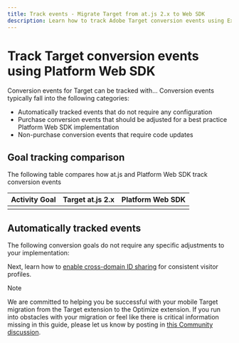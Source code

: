 ```yaml
---
title: Track events - Migrate Target from at.js 2.x to Web SDK
description: Learn how to track Adobe Target conversion events using Experience Platform Web SDK.
---
```

# Track Target conversion events using Platform Web SDK

Conversion events for Target can be tracked with... Conversion events typically fall into the following categories:

* Automatically tracked events that do not require any configuration
* Purchase conversion events that should be adjusted for a best practice Platform Web SDK implementation
* Non-purchase conversion events that require code updates

## Goal tracking comparison

The following table compares how at.js and Platform Web SDK track conversion events

| Activity Goal | Target at.js 2.x | Platform Web SDK |
|---|---|---|
| | | |


## Automatically tracked events

The following conversion goals do not require any specific adjustments to your implementation:



Next, learn how to [enable cross-domain ID sharing](cross-domain.md) for consistent visitor profiles.

>[!NOTE]
>
>We are committed to helping you be successful with your mobile Target migration from the Target extension to the Optimize extension. If you run into obstacles with your migration or feel like there is critical information missing in this guide, please let us know by posting in [this Community discussion](https://experienceleaguecommunities.adobe.com/t5/adobe-experience-platform-data/tutorial-discussion-migrate-target-from-at-js-to-web-sdk/m-p/575587#M463).
